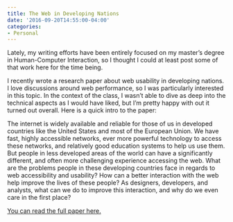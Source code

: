 ```yaml
---
title: The Web in Developing Nations
date: '2016-09-20T14:55:00-04:00'
categories:
- Personal
---
```

Lately, my writing efforts have been entirely focused on my master’s degree in Human-Computer Interaction, so I thought I could at least post some of that work here for the time being.

I recently wrote a research paper about web usability in developing nations. I love discussions around web performance, so I was particularly interested in this topic. In the context of the class, I wasn’t able to dive as deep into the technical aspects as I would have liked, but I’m pretty happy with out it turned out overall. Here is a quick intro to the paper:

The internet is widely available and reliable for those of us in developed countries like the United States and most of the European Union. We have fast, highly accessible networks, ever more powerful technology to access these networks, and relatively good education systems to help us use them. But people in less developed areas of the world can have a significantly different, and often more challenging experience accessing the web. What are the problems people in these developing countries face in regards to web accessibility and usability? How can a better interaction with the web help improve the lives of these people? As designers, developers, and analysts, what can we do to improve this interaction, and why do we even care in the first place?

<a href="http://jdillman.com/wp-content/uploads/2017/03/hci-paper.pdf" target="_blank">You can read the full paper here.</a>
